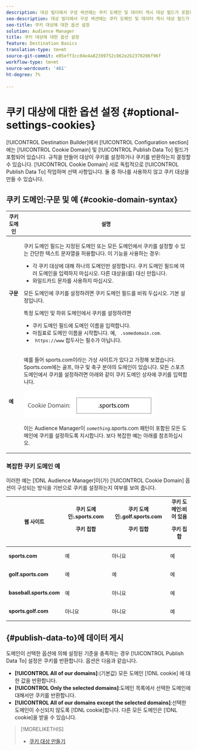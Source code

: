 ```yaml
---
description: 대상 빌더에서 구성 섹션에는 쿠키 도메인 및 데이터 게시 대상 필드가 포함되어 있습니다. 규칙을 만들어 대상이 쿠키를 설정하거나 쿠키를 반환하는지 결정할 수 있습니다. 쿠키 도메인 및 데이터 게시 서로 독립적으로 작동하며 선택 사항입니다. 둘 중 하나를 사용하지 않고 쿠키 대상을 만들 수 있습니다.
seo-description: 대상 빌더에서 구성 섹션에는 쿠키 도메인 및 데이터 게시 대상 필드가 포함되어 있습니다. 규칙을 만들어 대상이 쿠키를 설정하거나 쿠키를 반환하는지 결정할 수 있습니다. 쿠키 도메인 및 데이터 게시 서로 독립적으로 작동하며 선택 사항입니다. 둘 중 하나를 사용하지 않고 쿠키 대상을 만들 수 있습니다.
seo-title: 쿠키 대상에 대한 옵션 설정
solution: Audience Manager
title: 쿠키 대상에 대한 옵션 설정
feature: Destination Basics
translation-type: tm+mt
source-git-commit: e05eff3cc04e4a82399752c862e2b2370286f96f
workflow-type: tm+mt
source-wordcount: '461'
ht-degree: 7%

---
```



# 쿠키 대상에 대한 옵션 설정 {#optional-settings-cookies}

[!UICONTROL Destination Builder]에서 [!UICONTROL Configuration section]에는 [!UICONTROL Cookie Domain] 및 [!UICONTROL Publish Data To] 필드가 포함되어 있습니다. 규칙을 만들어 대상이 쿠키를 설정하거나 쿠키를 반환하는지 결정할 수 있습니다. [!UICONTROL Cookie Domain] 서로 독립적으로  [!UICONTROL Publish Data To] 작업하며 선택 사항입니다. 둘 중 하나를 사용하지 않고 쿠키 대상을 만들 수 있습니다.

## 쿠키 도메인:구문 및 예 {#cookie-domain-syntax}

<!-- cookie-destination-options.xml -->

<table id="table_4F4F7562AFEE49F8917AAE5712B5CCE4"> 
 <thead> 
  <tr> 
   <th colname="col1" class="entry"> 쿠키 도메인 </th> 
   <th colname="col2" class="entry"> 설명 </th> 
  </tr>
 </thead>
 <tbody> 
  <tr> 
   <td colname="col1"> <p><b>구문</b> </p> </td> 
   <td colname="col2"> <p><span class="wintitle"> 쿠키 도메인</span> 필드는 지정된 도메인 또는 모든 도메인에서 쿠키를 설정할 수 있는 간단한 텍스트 문자열을 허용합니다. 이 기능을 사용하는 경우: </p> <p> 
     <ul id="ul_473CB59F2C0C4B358201BE5C8B27D73D"> 
      <li id="li_4E7F4691C1B54415963F7D5AA1558C9A">각 쿠키 대상에 대해 하나의 도메인만 설정합니다. <span class="wintitle"> 쿠키 도메인</span> 필드에 여러 도메인을 입력하지 마십시오. 다른 <span class="wintitle"> 대상</span>을(를) 대신 만듭니다. </li> 
      <li id="li_AEBF5C5F3C264C5EA4A2A6063C3F377D">와일드카드 문자를 사용하지 마십시오. </li> 
     </ul> </p> <p> 모든 도메인에 쿠키를 설정하려면 <span class="wintitle"> 쿠키 도메인</span> 필드를 비워 두십시오. 기본 설정입니다. </p> <p>특정 도메인 및 하위 도메인에서 쿠키를 설정하려면 </p> <p> 
     <ul id="ul_F25BC0D8C40641A2A5CA338E5C258435"> 
      <li id="li_E236D8DEE4F24F9BBA36074F7049C12C"><span class="wintitle"> 쿠키 도메인</span> 필드에 도메인 이름을 입력합니다. </li> 
      <li id="li_0471C198EE344DE5963A3C2F70B9E78B">마침표로 도메인 이름을 시작합니다. 예, <code> .somedomain.com</code>. </li> 
      <li id="li_73D06F2BEF45487280C2245E1F6B8ED0"><code> https://www</code> 접두사는 필수가 아닙니다. </li> 
     </ul> </p> </td> 
  </tr> 
  <tr> 
   <td colname="col1"> <p><b>예</b> </p> </td> 
   <td colname="col2"> <p>예를 들어 sports.com이라는 가상 사이트가 있다고 가정해 보겠습니다. Sports.com에는 골프, 야구 및 축구 분야의 도메인이 있습니다. 모든 스포츠 도메인에서 쿠키를 설정하려면 아래와 같이 <span class="wintitle"> 쿠키 도메인</span> 상자에 쿠키를 입력합니다. </p> <p> <img src="assets/sports-domain.png" id="image_8883477BB3B543648C97A441AD34C6DE" /> </p> <p>이는 <span class="keyword"> Audience Manager</span>이 <code><i>something</i></code>.sports.com 패턴이 포함된 모든 도메인에 쿠키를 설정하도록 지시합니다. 보다 복잡한 예는 아래를 참조하십시오. </p> </td> 
  </tr> 
 </tbody> 
</table>

### 복잡한 쿠키 도메인 예

이러한 예는 [!DNL Audience Manager]이(가) [!UICONTROL Cookie Domain] 옵션이 구성되는 방식을 기반으로 쿠키를 설정하는지 여부를 보여 줍니다.

<table id="table_3A7B9479CDA6493FA8104D8D9841E914"> 
 <thead> 
  <tr> 
   <th colname="col1" class="entry"> 웹 사이트 </th> 
   <th colname="col2" class="entry">쿠키 도메인:.sports.com <p>쿠키 집합 </p> </th> 
   <th colname="col3" class="entry">쿠키 도메인:.golf.sports.com <p>쿠키 집합 </p> </th> 
   <th colname="col4" class="entry">쿠키 도메인:비어 있음 <p>쿠키 집합 </p> </th> 
  </tr> 
 </thead>
 <tbody> 
  <tr> 
   <td colname="col1"> <p> <b>sports.com</b> </p> </td> 
   <td colname="col2"> 예 </td> 
   <td colname="col3"> 아니요 </td> 
   <td colname="col4"> 예 </td> 
  </tr> 
  <tr> 
   <td colname="col1"> <p> <b>golf.sports.com</b> </p> </td> 
   <td colname="col2"> 예 </td> 
   <td colname="col3"> 예 </td> 
   <td colname="col4"> 예 </td> 
  </tr> 
  <tr> 
   <td colname="col1"> <p> <b>baseball.sports.com</b> </p> </td> 
   <td colname="col2"> 예 </td> 
   <td colname="col3"> 아니요 </td> 
   <td colname="col4"> 예 </td> 
  </tr> 
  <tr> 
   <td colname="col1"> <p> <b>sports.golf.com</b> </p> </td> 
   <td colname="col2"> 아니요 </td> 
   <td colname="col3"> 아니요 </td> 
   <td colname="col4"> 예 </td> 
  </tr> 
 </tbody> 
</table>

## {#publish-data-to}에 데이터 게시

도메인이 선택한 옵션에 의해 설정된 기준을 충족하는 경우 [!UICONTROL Publish Data To] 설정은 쿠키를 반환합니다. 옵션은 다음과 같습니다.

* **[!UICONTROL All of our domains]**:(기본값) 모든 도메인 [!DNL cookie] 에 대한 값을 반환합니다.
* **[!UICONTROL Only the selected domains]**:도메인 목록에서 선택한 도메인에 대해서만 쿠키를 반환합니다.
* **[!UICONTROL All of our domains except the selected domains]**:선택한 도메인이 수신되지 않도록  [!DNL cookie]합니다. 다른 모든 도메인은 [!DNL cookie]을 받을 수 있습니다.

>[!MORELIKETHIS]
>
>* [쿠키 대상 만들기](../../features/destinations/create-cookie-destination.md)